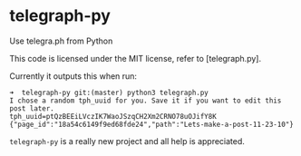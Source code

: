 # telegraph-py
Use telegra.ph from Python

This code is licensed under the MIT license, refer to [telegraph.py].

Currently it outputs this when run:

    ➜  telegraph-py git:(master) python3 telegraph.py                                            
    I chose a random tph_uuid for you. Save it if you want to edit this post later.
    tph_uuid=ptQzBEEiLVczIK7WaoJSzqCH2Xm2CRNO78uOJifY8K
    {"page_id":"18a54c6149f9ed68fde24","path":"Lets-make-a-post-11-23-10"}

`telegraph-py` is a really new project and all help is appreciated.
